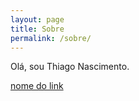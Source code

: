 ```yaml
---
layout: page
title: Sobre
permalink: /sobre/
---
```


Olá, sou Thiago Nascimento.

[nome do link](http://www.link.com.br)